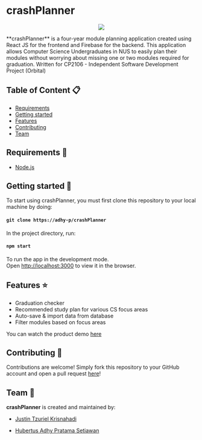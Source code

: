 # crashPlanner
<p align="center">
  <img src="https://i.ibb.co/gMLD61y/2046.jpg" />
</p>
**crashPlanner** is a four-year module planning application created using React JS for the frontend and Firebase for the backend. This application allows Computer Science Undergraduates in NUS to easily plan their modules without worrying about missing one or two modules required for graduation. Written for CP2106 - Independent Software Development Project (Orbital)

## Table of Content :clipboard:
- [Requirements](#requirements)
- [Getting started](#getting-started)
- [Features](#features)
- [Contributing](#contributing)
- [Team](#team)
## Requirements :closed_book:
- [Node.js](https://nodejs.org/)

## Getting started :green_book:
To start using crashPlanner, you must first clone this repository to your local machine by doing:
#### `git clone https://adhy-p/crashPlanner`
In the project directory, run:
#### `npm start`
To run the app in the development mode.<br />
Open [http://localhost:3000](http://localhost:3000) to view it in the browser.

## Features :star:
- Graduation checker
- Recommended study plan for various CS focus areas
- Auto-save & import data from database
- Filter modules based on focus areas

You can watch the product demo [here](https://youtu.be/9WZO4Ql-Gcg)

## Contributing :hammer:
Contributions are welcome! Simply fork this repository to your GitHub account and open a pull request [here](https://justintzuriel/crashPlanner/compare)!

## Team :construction_worker:
**crashPlanner** is created and maintained by:

- [Justin Tzuriel Krisnahadi](https://github.com/justintzuriel)

- [Hubertus Adhy Pratama Setiawan](https://github.com/adhy-p)

